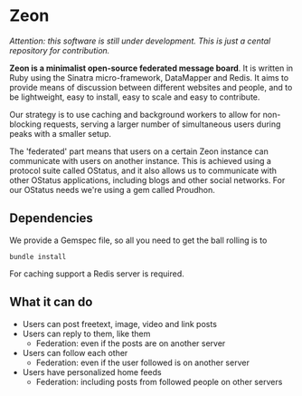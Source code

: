 # Zeon

*Attention: this software is still under development. This is just a cental repository for contribution.*

**Zeon is a minimalist open-source federated message board**. It is written in Ruby using the Sinatra micro-framework, DataMapper and Redis. It aims to provide means of discussion between different websites and people, and to be lightweight, easy to install, easy to scale and easy to contribute.

Our strategy is to use caching and background workers to allow for non-blocking requests, serving a larger number of simultaneous users during peaks with a smaller setup.

The 'federated' part means that users on a certain Zeon instance can communicate with users on another instance. This is achieved using a protocol suite called OStatus, and it also allows us to communicate with other OStatus applications, including blogs and other social networks. For our OStatus needs we're using a gem called Proudhon.

## Dependencies

We provide a Gemspec file, so all you need to get the ball rolling is to

    bundle install

For caching support a Redis server is required.

## What it can do

* Users can post freetext, image, video and link posts
* Users can reply to them, like them
  * Federation: even if the posts are on another server
* Users can follow each other
  * Federation: even if the user followed is on another server
* Users have personalized home feeds
  * Federation: including posts from followed people on other servers